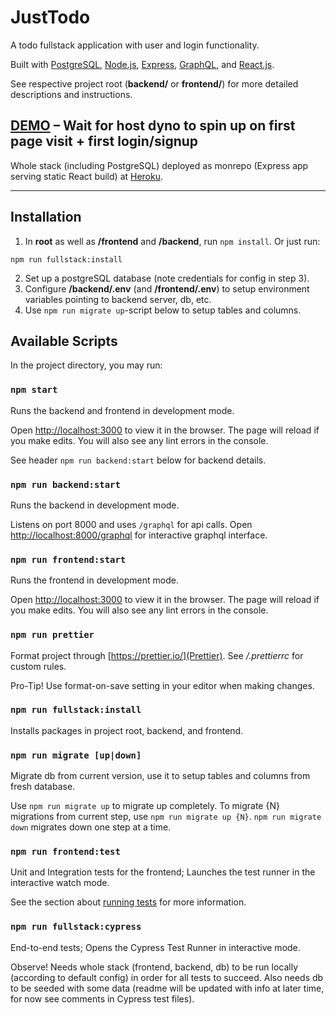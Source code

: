 # JustTodo

A todo fullstack application with user and login functionality.

Built with [PostgreSQL](https://www.postgresql.org/), [Node.js](https://nodejs.org), [Express](https://expressjs.com/), [GraphQL](https://graphql.org/), and [React.js](https://reactjs.org/).

See respective project root (**backend/** or **frontend/**) for more detailed descriptions and instructions.

## [DEMO](https://justtodoit.herokuapp.com) – Wait for host dyno to spin up on first page visit + first login/signup

Whole stack (including PostgreSQL) deployed as monrepo (Express app serving static React build) at [Heroku](https://www.heroku.com/).

---

## Installation

1. In **root** as well as **/frontend** and **/backend**, run `npm install`. Or just run:

```
npm run fullstack:install
```

2. Set up a postgreSQL database (note credentials for config in step 3).
3. Configure **/backend/.env** (and **/frontend/.env**) to setup environment variables pointing to backend server, db, etc.
4. Use `npm run migrate up`-script below to setup tables and columns.

## Available Scripts

In the project directory, you may run:

### `npm start`

Runs the backend and frontend in development mode.

Open [http://localhost:3000](http://localhost:3000) to view it in the browser. The page will reload if you make edits. You will also see any lint errors in the console.

See header `npm run backend:start` below for backend details.

### `npm run backend:start`

Runs the backend in development mode.

Listens on port 8000 and uses `/graphql` for api calls. Open [http://localhost:8000/graphql](http://localhost:8000/graphql) for interactive graphql interface.

### `npm run frontend:start`

Runs the frontend in development mode.

Open [http://localhost:3000](http://localhost:3000) to view it in the browser. The page will reload if you make edits. You will also see any lint errors in the console.

### `npm run prettier`

Format project through [https://prettier.io/](Prettier). See _/.prettierrc_ for custom rules.

Pro-Tip! Use format-on-save setting in your editor when making changes.

### `npm run fullstack:install`

Installs packages in project root, backend, and frontend.

### `npm run migrate [up|down]`

Migrate db from current version, use it to setup tables and columns from fresh database.

Use `npm run migrate up` to migrate up completely. To migrate {N} migrations from current step, use `npm run migrate up {N}`. `npm run migrate down` migrates down one step at a time.

### `npm run frontend:test`

Unit and Integration tests for the frontend; Launches the test runner in the interactive watch mode.

See the section about [running tests](https://facebook.github.io/create-react-app/docs/running-tests) for more information.

### `npm run fullstack:cypress`

End-to-end tests; Opens the Cypress Test Runner in interactive mode.

Observe! Needs whole stack (frontend, backend, db) to be run locally (according to default config) in order for all tests to succeed. Also needs db to be seeded with some data (readme will be updated with info at later time, for now see comments in Cypress test files).
